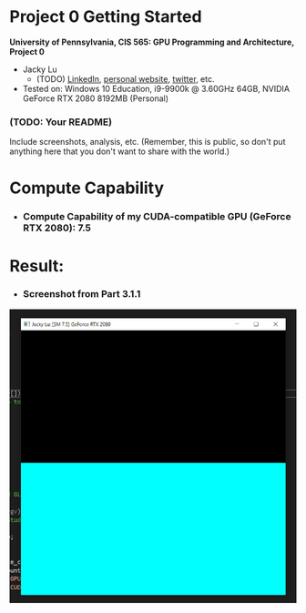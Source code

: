 Project 0 Getting Started
====================

**University of Pennsylvania, CIS 565: GPU Programming and Architecture, Project 0**

* Jacky Lu
  * (TODO) [LinkedIn](https://www.linkedin.com/in/jacky-lu-506968129/), [personal website](), [twitter](), etc.
* Tested on: Windows 10 Education, i9-9900k @ 3.60GHz 64GB, NVIDIA GeForce RTX 2080 8192MB (Personal)

### (TODO: Your README)

Include screenshots, analysis, etc. (Remember, this is public, so don't put
anything here that you don't want to share with the world.)

# Compute Capability
* ### Compute Capability of my CUDA-compatible GPU (GeForce RTX 2080): 7.5

# Result:
* ### Screenshot from Part 3.1.1
![](images/screenshot_3.1.1.png)

